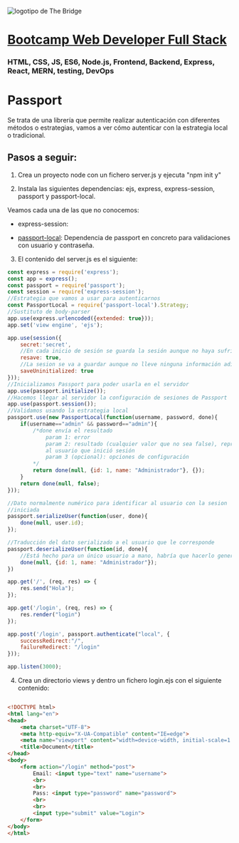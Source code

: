 ![logotipo de The Bridge](https://user-images.githubusercontent.com/27650532/77754601-e8365180-702b-11ea-8bed-5bc14a43f869.png  "logotipo de The Bridge")


# [Bootcamp Web Developer Full Stack](https://www.thebridge.tech/bootcamps/bootcamp-fullstack-developer/)

### HTML, CSS,  JS, ES6, Node.js, Frontend, Backend, Express, React, MERN, testing, DevOps

# Passport

Se trata de una librería que permite realizar autenticación con diferentes métodos o estrategias, vamos a ver cómo autenticar con la estrategia local o tradicional.

## Pasos a seguir: 

1. Crea un proyecto node con un fichero server.js y ejecuta "npm init y"

2. Instala las siguientes dependencias: ejs, express, express-session, passport y passport-local.

Veamos cada una de las que no conocemos: 

- express-session: 

- [passport-local](https://www.passportjs.org/packages/passport-local/): Dependencia de passport en concreto para validaciones con usuario y contraseña.

3. El contenido del server.js es el siguiente: 

```javascript
const express = require('express');
const app = express();
const passport = require('passport');
const session = require('express-session');
//Estrategia que vamos a usar para autenticarnos
const PassportLocal = require('passport-local').Strategy;
//Sustituto de body-parser
app.use(express.urlencoded({extended: true}));
app.set('view engine', 'ejs');

app.use(session({
    secret:'secret',
    //En cada inicio de sesión se guarda la sesión aunque no haya sufrido cambios
    resave: true, 
    //La sesion se va a guardar aunque no lleve ninguna información adicional
    saveUninitialized: true
}));
//Inicializamos Passport para poder usarla en el servidor
app.use(passport.initialize());
//Hacemos llegar al servidor la configuración de sesiones de Passport
app.use(passport.session());
//Validamos usando la estrategia local
passport.use(new PassportLocal(function(username, password, done){
    if(username=="admin" && password=="admin"){
        /*done envía el resultado
            param 1: error
            param 2: resultado (cualquier valor que no sea false), representa
            al usuario que inició sesión
            param 3 (opcional): opciones de configuración
        */
        return done(null, {id: 1, name: "Administrador"}, {});
    }
    return done(null, false);
}));

//Dato normalmente numérico para identificar al usuario con la sesion 
//iniciada
passport.serializeUser(function(user, done){
    done(null, user.id);
});

//Traducción del dato serializado a el usuario que le corresponde
passport.deserializeUser(function(id, done){
    //Está hecho para un único usuario a mano, habría que hacerlo generico
    done(null, {id: 1, name: "Administrador"});
})

app.get('/', (req, res) => {
    res.send("Hola");
});

app.get('/login', (req, res) => {
    res.render("login")
});

app.post('/login', passport.authenticate("local", {
    successRedirect:"/",
    failureRedirect: "/login"
}));

app.listen(3000);


```

4. Crea un directorio views y dentro un fichero login.ejs con el siguiente contenido: 

```HTML

<!DOCTYPE html>
<html lang="en">
<head>
    <meta charset="UTF-8">
    <meta http-equiv="X-UA-Compatible" content="IE=edge">
    <meta name="viewport" content="width=device-width, initial-scale=1.0">
    <title>Document</title>
</head>
<body>
    <form action="/login" method="post">
        Email: <input type="text" name="username">
        <br>
        <br>
        Pass: <input type="password" name="password">
        <br>
        <br>
        <input type="submit" value="Login">
    </form>
</body>
</html>


```